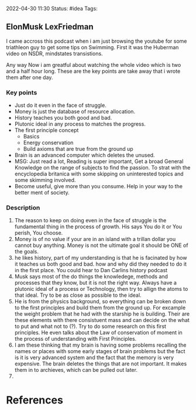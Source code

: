 2022-04-30 11:30
Status: #idea
Tags:


## ElonMusk LexFriedman
I came accross this podcast when i am just browsing the youtube for some triathleon guy to get some tips on Swimming. First it was the Huberman video on NSDR, mindstates transistions.

Any way Now i am greatful about watching the whole video which is two and a half hour long. These are the key points are take away that i wrote them after one day.


### Key points
- Just do it even in the face of struggle.
- Money is just the database of resource allocation.
- History teaches you both good and bad.
- Plutonic ideal in any process to matches the progress.
- The first principle concept 
	- Basics
	- Energy conservation
	- Build axioms that are true from the ground up
- Brain is an advanced computer which deletes the unused.
- MSG: Just read a lot, Reading is super important, Get a broad General Knowledge on the range of subjects to find the passion. To strat with the encyclopedia britanica with some skipping on uninterested topics and some skimming involved.
- Become useful, give more than you consume. Help in your way to the better ment of society.


### Description
1. The reason to keep on doing even in the face of struggle is the fundamental thing in the process of growth. His says You do it or You perish, You choose.
2. Money is of no value if your are in an island with a trillan dollar you cannot buy anything. Money is not the ultimate goal it should be ONE of the goals.
3. he likes history, part of my understanding is that he is facinated by how it teaches us both good and bad. how and why did they needed to do it in the first place. You could hear to Dan Carlins history podcast
4. Musk says most of the do things the knowledege, methods and processes that they know, but it is not the right way. Always have a plutonic ideal of a process or Technology, then try to allign the atoms to that ideal. Try to be as close as possible to the ideal.
5. He is from the physics background, so everything can be broken down to the first principles and build them from the ground up. For excample the weight problem that he had with the starship he is building. Their are these elements with there consistuent mass and can decide on the what to put and what not to (?). Try to do some research on this first principles. He even talks about the Law of conservation of moment in the process of understanding with First Principles.
6. I am these thinking that my brain is having some problems recalling the names or places with some early stages of brain problems but the fact is it is very advanced system and the fact that the memory is very expensive. The brain deletes the things that are not important. It makes them in to archieves, which can be pulled out later.
7. 











# References
